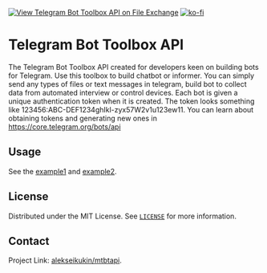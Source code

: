 [![View Telegram Bot Toolbox API on File Exchange](https://www.mathworks.com/matlabcentral/images/matlab-file-exchange.svg)](https://www.mathworks.com/matlabcentral/fileexchange/90890-telegram-bot-toolbox-api)
[![ko-fi](https://ko-fi.com/img/githubbutton_sm.svg)](https://ko-fi.com/V7V664FUA)

# Telegram Bot Toolbox API
The Telegram Bot Toolbox API created for developers keen on building bots for Telegram.
Use this toolbox to build chatbot or informer. You can simply send any types of files or text messages in telegram, build bot to collect data from automated interview or control devices.
Each bot is given a unique authentication token when it is created. The token looks something like 123456:ABC-DEF1234ghIkl-zyx57W2v1u123ew11. You can learn about obtaining tokens and generating new ones in https://core.telegram.org/bots/api

## Usage
See the [example1](examples.m) and  [example2](test_webhook.m).

## License
Distributed under the MIT License. See [`LICENSE`](LICENSE) for more information.

## Contact
Project Link: [alekseikukin/mtbtapi](https://github.com/alekseikukin/mtbtapi).
